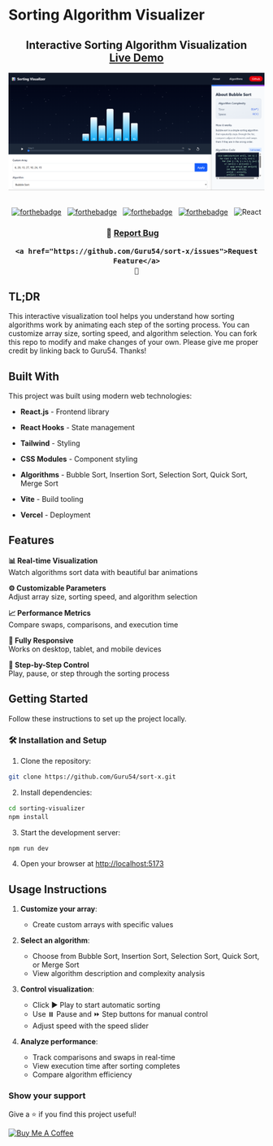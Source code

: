 # Sorting Algorithm Visualizer

<h2 align="center">
  Interactive Sorting Algorithm Visualization<br/>
  <a href="https://sort-x-vert.vercel.app/" target="_blank">Live Demo</a>
</h2>

<div align="center">
  <img alt="Demo" src="sorting-visualizer/public/demo.png" />
</div>

<br/>

<center>

[![forthebadge](https://forthebadge.com/images/badges/built-with-love.svg)](https://forthebadge.com) &nbsp;
[![forthebadge](https://forthebadge.com/images/badges/made-with-javascript.svg)](https://forthebadge.com) &nbsp;
[![forthebadge](https://forthebadge.com/images/badges/open-source.svg)](https://forthebadge.com) &nbsp;
[![forthebadge](https://forthebadge.com/images/badges/uses-git.svg)](https://forthebadge.com) &nbsp;
![React](https://img.shields.io/badge/react-%2320232a.svg?style=for-the-badge&logo=react&logoColor=%2361DAFB)

</center>

<h3 align="center">
    🔹
    <a href="https://github.com/your-username/sort-x/issues">Report Bug</a> &nbsp; &nbsp;
   
    <a href="https://github.com/Guru54/sort-x/issues">Request Feature</a>
    🔹
</h3>

## TL;DR

This interactive visualization tool helps you understand how sorting algorithms work by animating each step of the sorting process. You can customize array size, sorting speed, and algorithm selection.
You can fork this repo to modify and make changes of your own. Please give me proper credit by linking back to Guru54. Thanks!

## Built With

This project was built using modern web technologies:

- **React.js** - Frontend library
- **React Hooks** - State management
- **Tailwind** - Styling

- **CSS Modules** - Component styling
- **Algorithms** - Bubble Sort, Insertion Sort, Selection Sort, Quick Sort, Merge Sort
- **Vite** - Build tooling
- **Vercel** - Deployment

## Features

**📊 Real-time Visualization**  
Watch algorithms sort data with beautiful bar animations

**⚙️ Customizable Parameters**  
Adjust array size, sorting speed, and algorithm selection

**📈 Performance Metrics**  
Compare swaps, comparisons, and execution time

**📱 Fully Responsive**  
Works on desktop, tablet, and mobile devices

**🔁 Step-by-Step Control**  
Play, pause, or step through the sorting process

## Getting Started

Follow these instructions to set up the project locally.

### 🛠 Installation and Setup

1. Clone the repository:
```bash
git clone https://github.com/Guru54/sort-x.git
```

2. Install dependencies:
```bash
cd sorting-visualizer
npm install
```

3. Start the development server:
```bash
npm run dev
```

4. Open your browser at [http://localhost:5173](http://localhost:3000)

## Usage Instructions

1. **Customize your array**:
   - Create custom arrays with specific values

2. **Select an algorithm**:
   - Choose from Bubble Sort, Insertion Sort, Selection Sort, Quick Sort, or Merge Sort
   - View algorithm description and complexity analysis

3. **Control visualization**:
   - Click ▶️ Play to start automatic sorting
   - Use ⏸️ Pause and ⏩ Step buttons for manual control
   - Adjust speed with the speed slider

4. **Analyze performance**:
   - Track comparisons and swaps in real-time
   - View execution time after sorting completes
   - Compare algorithm efficiency

### Show your support

Give a ⭐ if you find this project useful!

<a href="buymeacoffee.com/guru54" target="_blank">
  <img src="https://cdn.buymeacoffee.com/buttons/v2/default-yellow.png" alt="Buy Me A Coffee" height="60px" width="217px">
</a>

